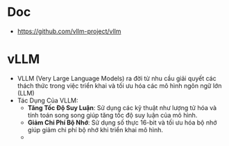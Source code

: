 # Doc 
+ https://github.com/vllm-project/vllm

# vLLM
+ VLLM (Very Large Language Models) ra đời từ nhu cầu giải quyết các thách thức trong việc triển khai và tối ưu hóa các mô hình ngôn ngữ lớn (LLM)
+ Tác Dụng Của VLLM:
  + **Tăng Tốc Độ Suy Luận**: Sử dụng các kỹ thuật như lượng tử hóa và tính toán song song giúp tăng tốc độ suy luận của mô hình.
  + **Giảm Chi Phí Bộ Nhớ**: Sử dụng số thực 16-bit và tối ưu hóa bộ nhớ giúp giảm chi phí bộ nhớ khi triển khai mô hình.
  + 